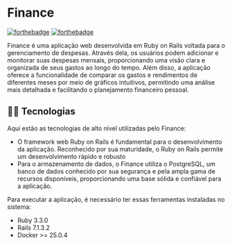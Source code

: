# Finance

[![forthebadge](http://forthebadge.com/images/badges/made-with-ruby.svg)](http://forthebadge.com)
[![forthebadge](http://forthebadge.com/images/badges/built-with-love.svg)](http://forthebadge.com)

Finance é uma aplicação web desenvolvida em Ruby on Rails voltada para o gerenciamento de despesas. Através dela, os usuários podem adicionar e monitorar suas despesas mensais, proporcionando uma visão clara e organizada de seus gastos ao longo do tempo. Além disso, a aplicação oferece a funcionalidade de comparar os gastos e rendimentos de diferentes meses por meio de gráficos intuitivos, permitindo uma análise mais detalhada e facilitando o planejamento financeiro pessoal.

## 👨‍💻 Tecnologias

Aqui estão as tecnologias de alto nível utilizadas pelo Finance:

  + O framework web Ruby on Rails é fundamental para o desenvolvimento da aplicação. Reconhecido por sua maturidade, o Ruby on Rails permite um desenvolvimento rápido e robusto
  + Para o armazenamento de dados, o Finance utiliza o PostgreSQL, um banco de dados conhecido por sua segurança e pela ampla gama de recursos disponíveis, proporcionando uma base sólida e confiável para a aplicação.

Para executar a aplicação, é necessário ter essas ferramentas instaladas no sistema:

  + Ruby 3.3.0
  + Rails 7.1.3.2
  + Docker >= 25.0.4

<!-- * Configuration -->
<!---->
<!-- * Database creation -->
<!---->
<!-- * Database initialization -->
<!---->
<!-- * How to run the test suite -->
<!---->
<!-- * Services (job queues, cache servers, search engines, etc.) -->
<!---->
<!-- * Deployment instructions -->
<!---->
<!-- * ... -->
